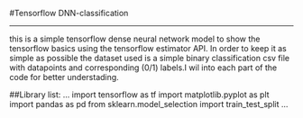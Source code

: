 #Tensorflow DNN-classification
**********
this is a  simple tensorflow dense neural network model to show the tensorflow basics using the tensorflow estimator API.
In order to keep it as simple as possible the dataset used is a simple binary classification csv file with datapoints and 
corresponding (0/1) labels.I wil into each part of the code for better understading.

##Library list:
...
import tensorflow as tf
import matplotlib.pyplot as plt
import pandas as pd
from sklearn.model_selection import train_test_split
...
